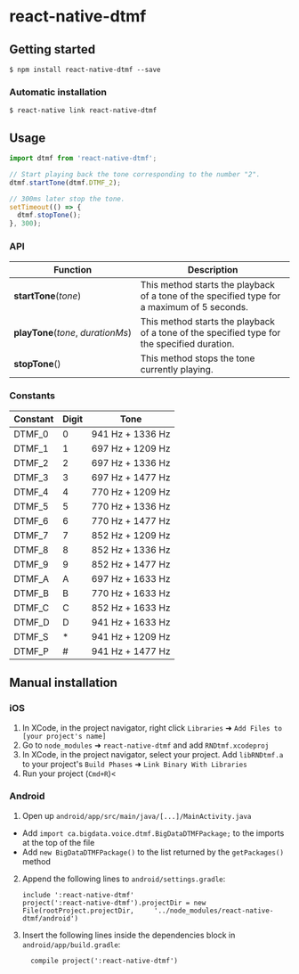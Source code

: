 
# react-native-dtmf

## Getting started

`$ npm install react-native-dtmf --save`

### Automatic installation

`$ react-native link react-native-dtmf`

## Usage
```javascript
import dtmf from 'react-native-dtmf';

// Start playing back the tone corresponding to the number "2".
dtmf.startTone(dtmf.DTMF_2);

// 300ms later stop the tone.
setTimeout(() => {
  dtmf.stopTone();
}, 300);
```
### API

Function | Description
--- | ---
<nobr>**startTone**(*tone*)</nobr> | This method starts the playback of a tone of the specified type for a maximum of 5 seconds.
<nobr>**playTone**(*tone*,&#160;*durationMs*)</nobr> | This method starts the playback of a tone of the specified type for the specified duration.
<nobr>**stopTone**()</nobr> | This method stops the tone currently playing.

### Constants

| Constant | Digit | Tone             |
| -------- | ----- | ---------------- |
| DTMF_0   | 0     | 941 Hz + 1336 Hz |
| DTMF_1   | 1     | 697 Hz + 1209 Hz |
| DTMF_2   | 2     | 697 Hz + 1336 Hz |
| DTMF_3   | 3     | 697 Hz + 1477 Hz |
| DTMF_4   | 4     | 770 Hz + 1209 Hz |
| DTMF_5   | 5     | 770 Hz + 1336 Hz |
| DTMF_6   | 6     | 770 Hz + 1477 Hz |
| DTMF_7   | 7     | 852 Hz + 1209 Hz |
| DTMF_8   | 8     | 852 Hz + 1336 Hz |
| DTMF_9   | 9     | 852 Hz + 1477 Hz |
| DTMF_A   | A     | 697 Hz + 1633 Hz |
| DTMF_B   | B     | 770 Hz + 1633 Hz |
| DTMF_C   | C     | 852 Hz + 1633 Hz |
| DTMF_D   | D     | 941 Hz + 1633 Hz |
| DTMF_S   | *     | 941 Hz + 1209 Hz |
| DTMF_P   | #     | 941 Hz + 1477 Hz |

## Manual installation

### iOS

1. In XCode, in the project navigator, right click `Libraries` ➜ `Add Files to [your project's name]`
2. Go to `node_modules` ➜ `react-native-dtmf` and add `RNDtmf.xcodeproj`
3. In XCode, in the project navigator, select your project. Add `libRNDtmf.a` to your project's `Build Phases` ➜ `Link Binary With Libraries`
4. Run your project (`Cmd+R`)<

### Android

1. Open up `android/app/src/main/java/[...]/MainActivity.java`
  - Add `import ca.bigdata.voice.dtmf.BigDataDTMFPackage;` to the imports at the top of the file
  - Add `new BigDataDTMFPackage()` to the list returned by the `getPackages()` method
2. Append the following lines to `android/settings.gradle`:
  	```
  	include ':react-native-dtmf'
  	project(':react-native-dtmf').projectDir = new File(rootProject.projectDir, 	'../node_modules/react-native-dtmf/android')
  	```
3. Insert the following lines inside the dependencies block in `android/app/build.gradle`:
  	```
      compile project(':react-native-dtmf')
  	```
  